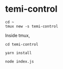 # temi-control
```
cd ~
tmux new -s temi-control
```
Inside tmux,
```
cd temi-control

yarn install

node index.js
```